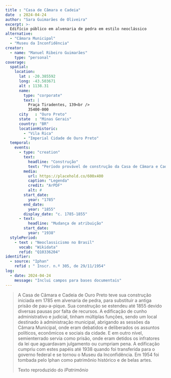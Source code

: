 ```yaml
---
title : "Casa de Câmara e Cadeia"
date  : 2024-04-24
author: "Sara Guimarães de Oliveira"
excerpt: >-
  Edifício público em alvenaria de pedra em estilo neoclássico
alternative:
  - "Câmara Municipal"
  - "Museu da Inconfidência"
creator:
  - name: "Manuel Ribeiro Guimarães"
    type: "personal"
coverage:
  spatial:
    location:
      lat : -20.385592
      long: -43.503671
      alt : 1138.31 
      name:
        type: "corporate"
        text: |
          Praça Tiradentes, 139<br />
          35400-000
      city   : "Ouro Preto"
      state  : "Minas Gerais"
      country: "BR"
      locationHistoric:
        - "Vila Rica"
        - "Imperial Cidade de Ouro Preto"
  temporal:
    events:
      - type: "creation"
        text:
          headline: "Construção"
          text: "Período provável de construção da Casa de Câmara e Cadeia de Ouro Preto"
        media:
          url: https://placehold.co/600x400
          caption: "Legenda"
          credit: "ArPDF"
          alt: #
        start_date:
          year: "1785"
        end_date:
          year: "1855"
        display_date: "c. 1785-1855"
      - text:
          headline: "Mudança de atribuição"
        start_date:
          year: "1938"
  stylePeriod:
    - text : "Neoclassicismo no Brasil"
      vocab: "Wikidata"
      refid: "Q10336204"
identifier:
  - source: "Iphan"
    refid : " Inscr. n.º 305, de 29/11/1954"
log:
  - date: 2024-04-24
    message: "Inclui campos para bases documentais"
---
```



> A Casa de Câmara e Cadeia de Ouro Preto teve sua construção iniciada em
> 1785 em alvenaria de pedra, para substituir a antiga prisão de
> pau-a-pique. Sua construção se estendeu até 1855 devido diversas pausas
> por falta de recursos. A edificação de cunho administrativo e judicial,
> tinham múltiplas funções, sendo um local destinado à administração
> municipal, abrigando as sessões da Câmara Municipal, onde eram debatidos
> e deliberados os assuntos políticos, econômicos e sociais da cidade. E
> em outro nível, semienterrado servia como prisão, onde eram detidos os
> infratores da lei que aguardavam julgamento ou cumpriam pena. A
> edificação cumpriu com estes papéis até 1938 quando foi transferida para
> o governo federal e se tornou o Museu da Inconfidência. Em 1954 foi
> tombada pelo Iphan como patrimônio histórico e de belas artes.
> 
> <footer class="figure-caption">Texto reproduzido
> do <cite>IPatrimônio</cite></footer>
